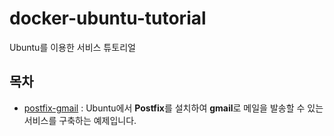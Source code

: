 # docker-ubuntu-tutorial
Ubuntu를 이용한 서비스 튜토리얼

## 목차

- [postfix-gmail](https://github.com/saltfactory/docker-ubuntu-tutorial/tree/master/postfix-gmail) : Ubuntu에서 **Postfix**를 설치하여 **gmail**로 메일을 발송할 수 있는 서비스를 구축하는 예제입니다.

